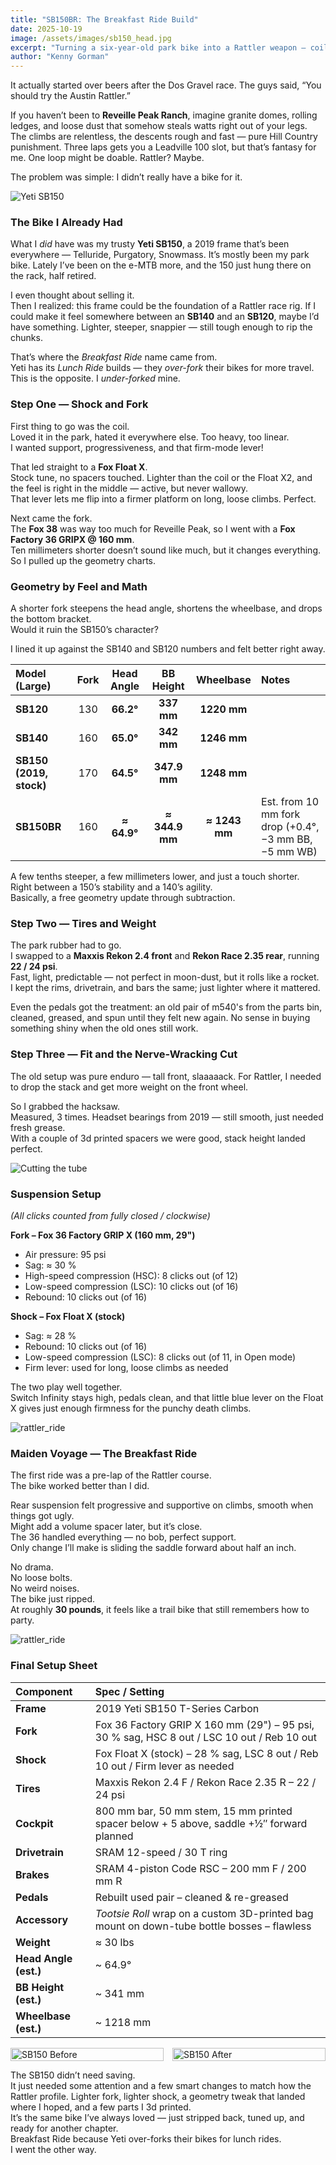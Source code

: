 ```yaml
---
title: "SB150BR: The Breakfast Ride Build"
date: 2025-10-19
image: /assets/images/sb150_head.jpg
excerpt: "Turning a six-year-old park bike into a Rattler weapon — coil to Float X, 38 to 36, some geometry math, and a few garage tricks that actually worked."
author: "Kenny Gorman"
---
```


It actually started over beers after the Dos Gravel race. The guys said, “You should try the Austin Rattler.”

If you haven’t been to **Reveille Peak Ranch**, imagine granite domes, rolling ledges, and loose dust that somehow steals watts right out of your legs. The climbs are relentless, the descents rough and fast — pure Hill Country punishment. Three laps gets you a Leadville 100 slot, but that’s fantasy for me. One loop might be doable. Rattler? Maybe.

The problem was simple: I didn’t really have a bike for it.

![Yeti SB150](/assets/images/sb150_bars.jpg)

### The Bike I Already Had

What I *did* have was my trusty **Yeti SB150**, a 2019 frame that’s been everywhere — Telluride, Purgatory, Snowmass. It’s mostly been my park bike. Lately I’ve been on the e-MTB more, and the 150 just hung there on the rack, half retired.

I even thought about selling it.  
Then I realized: this frame could be the foundation of a Rattler race rig. If I could make it feel somewhere between an **SB140** and an **SB120**, maybe I’d have something. Lighter, steeper, snappier — still tough enough to rip the chunks.

That’s where the *Breakfast Ride* name came from.  
Yeti has its *Lunch Ride* builds — they *over-fork* their bikes for more travel.  
This is the opposite. I *under-forked* mine.

### Step One — Shock and Fork

First thing to go was the coil.  
Loved it in the park, hated it everywhere else. Too heavy, too linear.  
I wanted support, progressiveness, and that firm-mode lever!

That led straight to a **Fox Float X**.  
Stock tune, no spacers touched. Lighter than the coil or the Float X2, and the feel is right in the middle — active, but never wallowy.  
That lever lets me flip into a firmer platform on long, loose climbs. Perfect.

Next came the fork.  
The **Fox 38** was way too much for Reveille Peak, so I went with a **Fox Factory 36 GRIPX @ 160 mm**.  
Ten millimeters shorter doesn’t sound like much, but it changes everything.  
So I pulled up the geometry charts.

### Geometry by Feel and Math

A shorter fork steepens the head angle, shortens the wheelbase, and drops the bottom bracket.  
Would it ruin the SB150’s character?  

I lined it up against the SB140 and SB120 numbers and felt better right away.

| Model (Large)                    | Fork | Head Angle | BB Height | Wheelbase | Notes                                   |
|:--------------------------|:----:|:----------:|:---------:|:---------:|:----------------------------------------|
| **SB120**         | 130  | **66.2°**  | **337 mm**| **1220 mm**| 
| **SB140**         | 160  | **65.0°**  | **342 mm**| **1246 mm**|     |
| **SB150 (2019, stock)**   | 170  | **64.5°**  | **347.9 mm**| **1248 mm**|       |
| **SB150BR**  | 160  | **≈ 64.9°**| **≈ 344.9 mm**| **≈ 1243 mm**| Est. from 10 mm fork drop (+0.4°, −3 mm BB, −5 mm WB) |

A few tenths steeper, a few millimeters lower, and just a touch shorter.  
Right between a 150’s stability and a 140’s agility.  
Basically, a free geometry update through subtraction.

### Step Two — Tires and Weight

The park rubber had to go.  
I swapped to a **Maxxis Rekon 2.4 front** and **Rekon Race 2.35 rear**, running **22 / 24 psi**.  
Fast, light, predictable — not perfect in moon-dust, but it rolls like a rocket.  
I kept the rims, drivetrain, and bars the same; just lighter where it mattered.

Even the pedals got the treatment: an old pair of m540's from the parts bin, cleaned, greased, and spun until they felt new again. No sense in buying something shiny when the old ones still work.

### Step Three — Fit and the Nerve-Wracking Cut

The old setup was pure enduro — tall front, slaaaaack.
For Rattler, I needed to drop the stack and get more weight on the front wheel.  

So I grabbed the hacksaw.  
Measured, 3 times.
Headset bearings from 2019 — still smooth, just needed fresh grease.  
With a couple of 3d printed spacers we were good, stack height landed perfect.

![Cutting the tube](/assets/images/sb150_cut.jpg)

### Suspension Setup  
*(All clicks counted from fully closed / clockwise)*  

**Fork – Fox 36 Factory GRIP X (160 mm, 29")**  
- Air pressure: 95 psi  
- Sag: ≈ 30 %  
- High-speed compression (HSC): 8 clicks out (of 12)  
- Low-speed compression (LSC): 10 clicks out (of 16)  
- Rebound: 10 clicks out (of 16)  

**Shock – Fox Float X (stock)**  
- Sag: ≈ 28 %  
- Rebound: 10 clicks out (of 16)  
- Low-speed compression (LSC): 8 clicks out (of 11, in Open mode)  
- Firm lever: used for long, loose climbs as needed

The two play well together.  
Switch Infinity stays high, pedals clean, and that little blue lever on the Float X gives just enough firmness for the punchy death climbs.

![rattler_ride](/assets/images/sb150_trail.jpg)

### Maiden Voyage — The Breakfast Ride

The first ride was a pre-lap of the Rattler course.  
The bike worked better than I did.  

Rear suspension felt progressive and supportive on climbs, smooth when things got ugly.  
Might add a volume spacer later, but it’s close.  
The 36 handled everything — no bob, perfect support.  
Only change I’ll make is sliding the saddle forward about half an inch.

No drama.  
No loose bolts.  
No weird noises.  
The bike just ripped.  
At roughly **30 pounds**, it feels like a trail bike that still remembers how to party.

![rattler_ride](/assets/images/sb150_sitting.jpg)

### Final Setup Sheet

| Component | Spec / Setting |
|:--|:--|
| **Frame** | 2019 Yeti SB150 T-Series Carbon |
| **Fork** | Fox 36 Factory GRIP X 160 mm (29") – 95 psi, 30 % sag, HSC 8 out / LSC 10 out / Reb 10 out |
| **Shock** | Fox Float X (stock) – 28 % sag, LSC 8 out / Reb 10 out / Firm lever as needed |
| **Tires** | Maxxis Rekon 2.4 F / Rekon Race 2.35 R – 22 / 24 psi |
| **Cockpit** | 800 mm bar, 50 mm stem, 15 mm printed spacer below + 5 above, saddle +½″ forward planned |
| **Drivetrain** | SRAM 12-speed / 30 T ring |
| **Brakes** | SRAM 4-piston Code RSC – 200 mm F / 200 mm R |
| **Pedals** | Rebuilt used pair – cleaned & re-greased |
| **Accessory** | *Tootsie Roll* wrap on a custom 3D-printed bag mount on down-tube bottle bosses – flawless |
| **Weight** | ≈ 30 lbs |
| **Head Angle (est.)** | ~ 64.9° |
| **BB Height (est.)** | ~ 341 mm |
| **Wheelbase (est.)** | ~ 1218 mm |

<div style="display: flex; gap: 1em; justify-content: center; align-items: flex-start;">
  <img src="/assets/images/sb150_before.jpg" alt="SB150 Before" style="width: 100%; max-width: 400px; height: auto;" />
  <img src="/assets/images/sb150_after.jpg" alt="SB150 After" style="width: 100%; max-width: 400px; height: auto;" />
</div>

The SB150 didn’t need saving.  
It just needed some attention and a few smart changes to match how the Rattler profile. Lighter fork, lighter shock, a geometry tweak that landed where I hoped, and a few parts I 3d printed.  
It’s the same bike I’ve always loved — just stripped back, tuned up, and ready for another chapter.  
Breakfast Ride because Yeti over-forks their bikes for lunch rides.  
I went the other way.